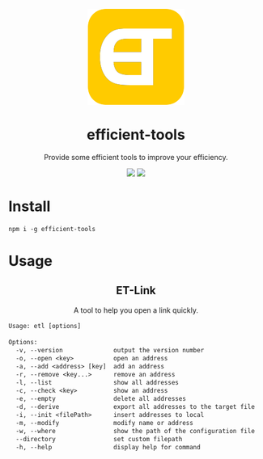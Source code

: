 <p  align="center"><img src="./src/public/images/scratch.svg" /></p>

<h1 align="center">efficient-tools</h1>

<p align="center">Provide some efficient tools to improve your efficiency.</p>

<p align="center">
  <img src="https://img.shields.io/badge/-v0.1.14-yellow">
  <img src="https://img.shields.io/badge/node-v14.17.0%2B-green">
</p>

# Install

```
npm i -g efficient-tools
```

# Usage

<h2 align="center">ET-Link</h2>

<p align="center">A tool to help you open a link quickly.</p>

```
Usage: etl [options]

Options:
  -v, --version              output the version number
  -o, --open <key>           open an address
  -a, --add <address> [key]  add an address
  -r, --remove <key...>      remove an address
  -l, --list                 show all addresses
  -c, --check <key>          show an address
  -e, --empty                delete all addresses
  -d, --derive               export all addresses to the target file
  -i, --init <filePath>      insert addresses to local
  -m, --modify               modify name or address
  -w, --where                show the path of the configuration file
  --directory                set custom filepath
  -h, --help                 display help for command
```
